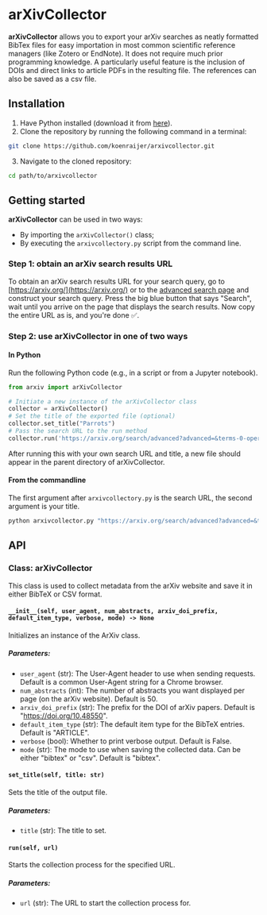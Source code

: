 arXivCollector
======

**arXivCollector** allows you to export your arXiv searches as neatly formatted BibTex files for easy importation in most common scientific reference managers (like Zotero or EndNote). It does not require much prior programming knowledge. A particularly useful feature is the inclusion of DOIs and direct links to article PDFs in the resulting file. The references can also be saved as a csv file.

Installation
------

1. Have Python installed (download it from [here](https://www.python.org/downloads/)).
2. Clone the repository by running the following command in a terminal:
```bash
git clone https://github.com/koenraijer/arxivcollector.git
```
3. Navigate to the cloned repository:
```bash
cd path/to/arxivcollector
```

Getting started
------

**arXivCollector** can be used in two ways:
- By importing the `arXivCollector()` class; 
- By executing the `arxivcollectory.py` script from the command line. 

### Step 1: obtain an arXiv search results URL 
To obtain an arXiv search results URL for your search query, go to [https://arxiv.org/](https://arxiv.org/) or to the [advanced search page](https://arxiv.org/search/advanced) and construct your search query. Press the big blue button that says "Search", wait until you arrive on the page that displays the search results. Now copy the entire URL as is, and you're done ✅. 

### Step 2: use arXivCollector in one of two ways
#### In Python
Run the following Python code (e.g., in a script or from a Jupyter notebook). 

```python
from arxiv import arXivCollector

# Initiate a new instance of the arXivCollector class
collector = arXivCollector()
# Set the title of the exported file (optional)
collector.set_title("Parrots")
# Pass the search URL to the run method
collector.run('https://arxiv.org/search/advanced?advanced=&terms-0-operator=AND&terms-0-term=stochastic+parrot&terms-0-field=title&classification-physics_archives=all&classification-include_cross_list=include&date-filter_by=all_dates&date-year=&date-from_date=&date-to_date=&date-date_type=submitted_date&abstracts=show&size=50&order=-announced_date_first')
```

After running this with your own search URL and title, a new file should appear in the parent directory of arXivCollector. 

#### From the commandline
The first argument after `arxivcollectory.py` is the search URL, the second argument is your title. 

```bash
python arxivcollector.py "https://arxiv.org/search/advanced?advanced=&terms-0-operator=AND&terms-0-term=stochastic+parrot&terms-0-field=title&classification-physics_archives=all&classification-include_cross_list=include&date-filter_by=all_dates&date-year=&date-from_date=&date-to_date=&date-date_type=submitted_date&abstracts=show&size=50&order=-announced_date_first" "Parrots"
```

API
------

### Class: arXivCollector

This class is used to collect metadata from the arXiv website and save it in either BibTeX or CSV format.

#### `__init__(self, user_agent, num_abstracts, arxiv_doi_prefix, default_item_type, verbose, mode) -> None`

Initializes an instance of the ArXiv class.

##### Parameters:

- `user_agent` (str): The User-Agent header to use when sending requests. Default is a common User-Agent string for a Chrome browser.
- `num_abstracts` (int): The number of abstracts you want displayed per page (on the arXiv website). Default is 50.
- `arxiv_doi_prefix` (str): The prefix for the DOI of arXiv papers. Default is "https://doi.org/10.48550".
- `default_item_type` (str): The default item type for the BibTeX entries. Default is "ARTICLE".
- `verbose` (bool): Whether to print verbose output. Default is False.
- `mode` (str): The mode to use when saving the collected data. Can be either "bibtex" or "csv". Default is "bibtex".

#### `set_title(self, title: str)`

Sets the title of the output file.

##### Parameters:

- `title` (str): The title to set.

#### `run(self, url)`

Starts the collection process for the specified URL.

##### Parameters:

- `url` (str): The URL to start the collection process for.